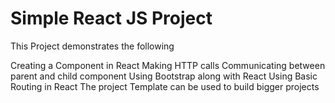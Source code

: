 # Simple React JS Project

This Project demonstrates the following

Creating a Component in React
Making HTTP calls
Communicating between parent and child component
Using Bootstrap along with React
Using Basic Routing in React
The project Template can be used to build bigger projects